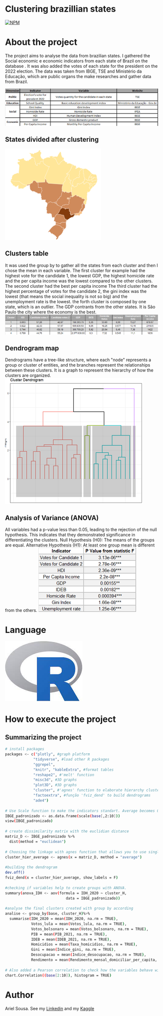 # Clustering brazillian states 
[![NPM](https://img.shields.io/npm/l/react)]((https://github.com/arielcs309/Clustering-brazillian-states/blob/main/LICENSE))

# About the project

The project aims to analyse the data from brazilian states. I gathered the Social economic e economic indicators from each state of Brazil on the database . 
It was also added the votes of each state for the president on the 2022 election.
The data was taken from IBGE, TSE and Ministério da Educação, which are public organs the make researches and gather data from Brazil.

![Indicators](https://github.com/arielcs309/assets/blob/main/Indicators.png)


## States divided after clustering
![cluster](https://github.com/arielcs309/assets/blob/main/Brazil%20map.png)

## Clusters table
It was used the group by to gather all the states from each cluster and then I chose the mean in each variable.
The first cluster for example had the highest vote for the candidate 1, the lowest GDP, the highest homicide rate and the per capita income was the lowest compared to the other clusters.
The second cluster had the best per capita income 
The third cluster had the highest percentage of votes for the candidate 2, the gini index was the lowest (that means the social inequality is not so big) and the unemployment rate is the lowest.
the forth cluster is composed by one state, which is an outlier. The GDP contrants from the other states. It is São Paulo the city where the economy is the best. 
![table 1](https://github.com/arielcs309/assets/blob/main/Table%20Clusters.png)

## Dendrogram map
Dendrograms have a tree-like structure, where each "node" represents a group or cluster of entities, and the branches represent the relationships between these clusters. It is a graph to represent the hierarchy of how the clusters are organized.
![Dendrogram](https://github.com/arielcs309/assets/blob/main/dendrogram.png)

## Analysis of Variance (ANOVA)

All variables had a p-value less than 0.05, leading to the rejection of the null hypothesis. This indicates that they demonstrated significance in differentiating the clusters.
Null Hypothesis (H0): The means of the groups are equal.
Alternative Hypothesis (H1): At least one group mean is different from the others.
![P Value](https://github.com/arielcs309/assets/blob/main/P%20value.png)
# Language
![R](https://github.com/arielcs309/assets/blob/main/R%20language.jpg)

# How to execute the project
## Summarizing the project
```bash
# install packages
packages <- c("plotly", #graph platform
             "tidyverse", #load other R packages
             "ggrepel", 
             "knitr", "kableExtra", #format tables
             "reshape2", #'melt' function
             "misc3d", #3D graphs
             "plot3D", #3D graphs
             "cluster", #'agnes' function to elaborate hierarchy cluster
             "factoextra", #função 'fviz_dend' to build dendrograms
             "ade4")

# Use Scale function to make the indicators standart. Average becomes 0 and standart deviation becomes 1.
IBGE_padronizado <- as.data.frame(scale(base[,2:10]))
view(IBGE_padronizado)

# create dissimilarity matrix with the euclidian distance
matriz_D <- IBGE_padronizado %>% 
  dist(method = "euclidean")

# Choosing the linkage with agnes function that allows you to use single, average and complete linkage
cluster_hier_average <- agnes(x = matriz_D, method = "average")

#building the dendrogram
dev.off()
fviz_dend(x = cluster_hier_average, show_labels = F)

#checking if variables help to create groups with ANOVA.
summary(anova_IDH <- aov(formula = IDH_2020 ~ cluster_H,
                            data = IBGE_padronizado))

#analyse the final clusters created with group by according
analise <- group_by(base, cluster_H)%>%
  summarise(IDH_2020 = mean(IDH_2020, na.rm = TRUE),
            Votos_lula = mean(Votos_lula, na.rm = TRUE),
            Votos_bolsonaro = mean(Votos_bolsonaro, na.rm = TRUE),
            PIB = mean(PIB_2021, na.rm = TRUE),
            IDEB = mean(IDEB_2021, na.rm = TRUE),
            Homicidios = mean(Taxa_homicidios, na.rm = TRUE),
            Gini = mean(Indice_gini, na.rm = TRUE),
            Desocupacao = mean(Indice_desocupacao, na.rm = TRUE),
            Rendimento = mean(Rendimento_mensal_domiciliar_per_capita, na.rm = TRUE))

# Also added a Pearson correlation to check how the variables behave with each other
chart.Correlation((base[2:10]), histogram = TRUE)

```

# Author
Ariel Sousa. 
See my [Linkedin](https://www.linkedin.com/in/ariel-candido-22684578/) and my [Kaggle](https://www.kaggle.com/arielsousa)


